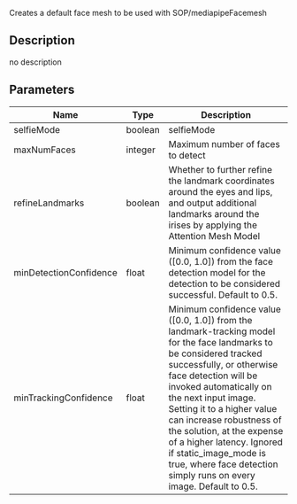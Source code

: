 Creates a default face mesh to be used with SOP/mediapipeFacemesh


## Description
no description
## Parameters

<table>
<thead>
	<tr>
		<th>Name</th>
		<th>Type</th>
		<th>Description</th>
	</tr>
</thead>
<tr>
	<td>selfieMode</td>
	<td><div class='bg-emerald-800 px-2 py-px text-white rounded-sm'>boolean</div></td>
	<td>selfieMode</td>
</tr>
<tr>
	<td>maxNumFaces</td>
	<td><div class='bg-orange-800 px-2 py-px text-white rounded-sm'>integer</div></td>
	<td>Maximum number of faces to detect</td>
</tr>
<tr>
	<td>refineLandmarks</td>
	<td><div class='bg-emerald-800 px-2 py-px text-white rounded-sm'>boolean</div></td>
	<td>Whether to further refine the landmark coordinates around the eyes and lips, and output additional landmarks around the irises by applying the Attention Mesh Model</td>
</tr>
<tr>
	<td>minDetectionConfidence</td>
	<td><div class='bg-yellow-800 px-2 py-px text-white rounded-sm'>float</div></td>
	<td>Minimum confidence value ([0.0, 1.0]) from the face detection model for the detection to be considered successful. Default to 0.5.</td>
</tr>
<tr>
	<td>minTrackingConfidence</td>
	<td><div class='bg-yellow-800 px-2 py-px text-white rounded-sm'>float</div></td>
	<td>Minimum confidence value ([0.0, 1.0]) from the landmark-tracking model for the face landmarks to be considered tracked successfully, or otherwise face detection will be invoked automatically on the next input image. Setting it to a higher value can increase robustness of the solution, at the expense of a higher latency. Ignored if static_image_mode is true, where face detection simply runs on every image. Default to 0.5.</td>
</tr>
</table>